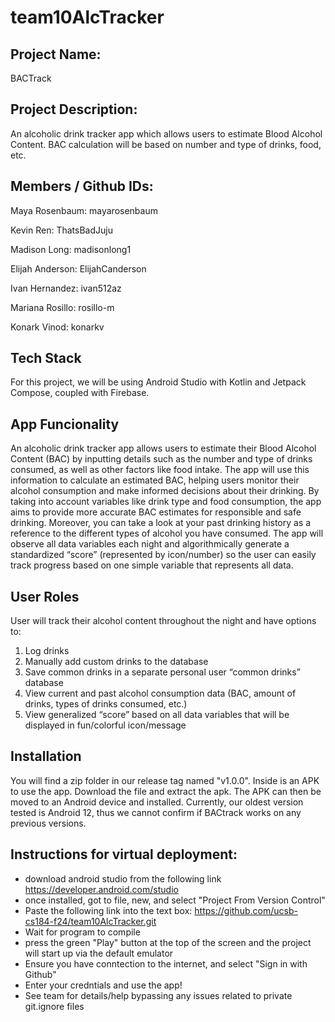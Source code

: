 # team10AlcTracker

## Project Name: 
BACTrack

## Project Description: 
An alcoholic drink tracker app which allows users to estimate Blood Alcohol Content. BAC calculation will be based on number and type of drinks, food, etc.

## Members / Github IDs:

Maya Rosenbaum: mayarosenbaum

Kevin Ren: ThatsBadJuju

Madison Long: madisonlong1

Elijah Anderson: ElijahCanderson

Ivan Hernandez: ivan512az

Mariana Rosillo: rosillo-m

Konark Vinod: konarkv

## Tech Stack

For this project, we will be using Android Studio with Kotlin and Jetpack Compose, coupled with Firebase.

## App Funcionality

An alcoholic drink tracker app allows users to estimate their Blood Alcohol Content (BAC) by inputting details such as the number and type of drinks consumed, as well as other factors like food intake. The app will use this information to calculate an estimated BAC, helping users monitor their alcohol consumption and make informed decisions about their drinking. By taking into account variables like drink type and food consumption, the app aims to provide more accurate BAC estimates for responsible and safe drinking. Moreover, you can take a look at your past drinking history as a reference to the different types of alcohol you have consumed. The app will observe all data variables each night and algorithmically generate a standardized “score” (represented by icon/number) so the user can easily track progress based on one simple variable that represents all data.

## User Roles

User will track their alcohol content throughout the night and have options to:
<ol>
  <li>Log drinks</li>
  <li>Manually add custom drinks to the database</li>
  <li>Save common drinks in a separate personal user “common drinks” database</li>
  <li>View current and past alcohol consumption data (BAC, amount of drinks, types of drinks consumed, etc.)</li>
  <li>View generalized “score” based on all data variables that will be displayed in fun/colorful icon/message</li>
</ol>

## Installation 
You will find a zip folder in our release tag named "v1.0.0". Inside is an APK to use the app. Download the file and extract the apk. The APK can then be moved to an Android device and installed. Currently, our oldest version tested is Android 12, thus we cannot confirm if BACtrack works on any previous versions.

## Instructions for virtual deployment:
* download android studio from the following link https://developer.android.com/studio
* once installed, got to file, new, and select "Project From Version Control"
* Paste the following link into the text box: https://github.com/ucsb-cs184-f24/team10AlcTracker.git
* Wait for program to compile
* press the green "Play" button at the top of the screen and the project will start up via the default emulator
* Ensure you have conntection to the internet, and select "Sign in with Github"
* Enter your credntials and use the app!
* See team for details/help bypassing any issues related to private git.ignore files


